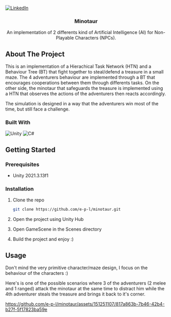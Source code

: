 
[![LinkedIn][linkedin-shield]][linkedin-url]

<!-- PROJECT TITLE -->
<div align="center">
<h3 align="center">Minotaur</h3>
  <p align="center">
    An implementation of 2 differents kind of Artificial Intelligence (AI) for Non-Playable Characters (NPCs).
    <br />
  </p>
</div>

<!-- ABOUT THE PROJECT -->
## About The Project

This is an implementation of a Hierachical Task Network (HTN) and a Behaviour Tree (BT) that fight together to steal/defend a treasure in a small maze. The 4 adventurers behaviour are implemented through a BT that encourages cooperations between them through differents tasks. On the other side, the minotaur that safeguards the treasure is implemented using a HTN that observes the actions of the adventurers then reacts accordingly.

The simulation is designed in a way that the adventurers win most of the time, but still face a challenge.

### Built With
![Unity](https://img.shields.io/badge/unity-%23000000.svg?style=for-the-badge&logo=unity&logoColor=white)
![C#](https://img.shields.io/badge/c%23-%23239120.svg?style=for-the-badge&logo=csharp&logoColor=white)

<!-- GETTING STARTED -->
## Getting Started

### Prerequisites


* Unity 2021.3.13f1


### Installation


1. Clone the repo
   ```sh
   git clone https://github.com/e-p-l/minotaur.git
   ```
2. Open the project using Unity Hub

3. Open GameScene in the Scenes directory

3. Build the project and enjoy :)


<!-- USAGE EXAMPLES -->
## Usage

Don't mind the very primitive character/maze design, I focus on the behaviour of the characters :)

Here's is one of the possible scenarios where 3 of the adventurers (2 melee and 1 ranged) attack the minotaur at the same time to distract him while the 4th adventurer steals the treasure and brings it back to it's corner.



https://github.com/e-p-l/minotaur/assets/151251107/817a863b-7b46-42b4-b27f-5f17823ba59e





<!-- MARKDOWN LINKS & IMAGES -->
<!-- https://ileriayo.github.io/markdown-badges/ -->
[linkedin-shield]: https://img.shields.io/badge/-LinkedIn-black.svg?style=for-the-badge&logo=linkedin&colorB=555
[linkedin-url]: https://www.linkedin.com/in/edouard-perrault-laliberte/
[product-screenshot]: images/screenshot.png

